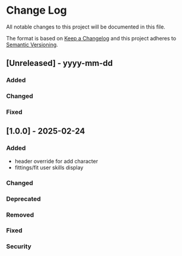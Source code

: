 # Change Log

All notable changes to this project will be documented in this file.

The format is based on [Keep a Changelog](http://keepachangelog.com/)
and this project adheres to [Semantic Versioning](http://semver.org/).

## [Unreleased] - yyyy-mm-dd

### Added

### Changed

### Fixed

## [1.0.0] - 2025-02-24

### Added

- header override for add character
- fittings/fit user skills display

### Changed

### Deprecated

### Removed

### Fixed

### Security
